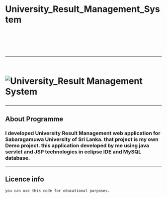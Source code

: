 <h1>University_Result_Management_System<h1>
<br>
<hr>
<br>

<img src="https://user-images.githubusercontent.com/75051796/119324438-73958c00-bc9d-11eb-9e8d-41ee9f44dd1f.jpg" alt="University_Result Management System">
  
  <br>
  
  <hr>
  
  <h2>About Programme</h2>

<h3>I developed University Result Management web application for Sabaragamuwa University of Sri Lanka. that project is my own Demo project. this application developed by me using java servlet and JSP technologies in eclipse IDE and MySQL database.</h3>
  
  <hr>
  
  <h2>Licence info</h2
    <br>
    
    you can use this code for educational purposes.
    
    
    

